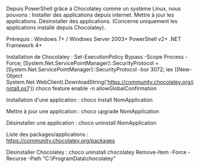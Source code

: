 Depuis PowerShell grâce à Chocolatey comme un système Linux, nous pouvons :
Installer des applications depuis internet.
Mettre à jour les applications.
Désinstaller des applications.
(Concerne uniquement les applications installé depuis Chocolatey).

Prérequis :
Windows 7+ / Windows Server 2003+
PowerShell v2+
.NET Framework 4+

Installation de Chocolatey :
Set-ExecutionPolicy Bypass -Scope Process -Force; [System.Net.ServicePointManager]::SecurityProtocol = [System.Net.ServicePointManager]::SecurityProtocol -bor 3072; iex ((New-Object System.Net.WebClient).DownloadString('https://community.chocolatey.org/install.ps1'))
choco feature enable -n allowGlobalConfirmation

Installation d'une application :
choco install NomApplication

Mettre à jour une application :
choco upgrade NomApplication

Désinstaller une application :
choco uninstall NomApplication

Liste des packages/applications :
https://community.chocolatey.org/packages

Désinstaller Chocolatey :
choco uninstall chocolatey
Remove-Item -Force -Recurse -Path "C:\ProgramData\chocolatey"
